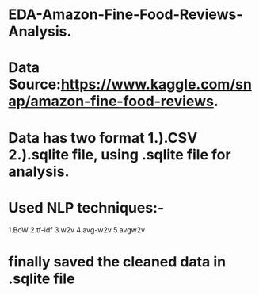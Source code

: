 # EDA-Amazon-Fine-Food-Reviews-Analysis.
# Data Source:https://www.kaggle.com/snap/amazon-fine-food-reviews.
# Data has two format 1.).CSV 2.).sqlite  file, using .sqlite file for analysis.
# Used NLP techniques:-
1.BoW
2.tf-idf
3.w2v
4.avg-w2v
5.avgw2v
# finally saved the cleaned data in .sqlite file
